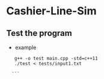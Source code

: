 # Cashier-Line-Sim

## Test the program
   - example
   ```
      g++ -o test main.cpp -std=c++11
      ./test < tests/input1.txt

     ```
